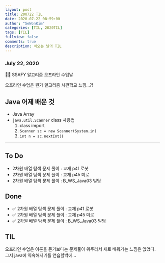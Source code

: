 ```yaml
---
layout: post
title: 200722 TIL
date: 2020-07-22 08:59:00
author: "SeWonKim"
categories: [TIL, 2020TIL]
tags: [TIL]
fullview: false
comments: true
description: 비오는 날의 TIL
---
```


### July 22, 2020

👨‍💻 SSAFY 알고리즘 오프라인 수업날

오프라인 수업은 뭔가 알고리즘 사관학교 느낌...?!

## Java 어제 배운 것

- Java Array
- `java.util.Scanner` class 사용법
  1. class import
  2. `Scanner sc = new Scanner(System.in)`
  3. `int n = sc.nextInt()`

---

## To Do

- 2차원 배열 탐색 문제 풀이 : 교재 p41 로봇
- 2차원 배열 탐색 문제 풀이 : 교재 p45 미로
- 2차원 배열 탐색 문제 풀이 : B_WS_Java03 빌딩

## Done

- ✅ 2차원 배열 탐색 문제 풀이 : 교재 p41 로봇
- ✅ 2차원 배열 탐색 문제 풀이 : 교재 p45 미로
- ✅ 2차원 배열 탐색 문제 풀이 : B_WS_Java03 빌딩

## TIL

오프라인 수업은 이론을 듣기보다는 문제풀이 위주라서 새로 배워가는 느낌은 없었다.  
그저 java에 익숙해지기를 연습할밖에...
